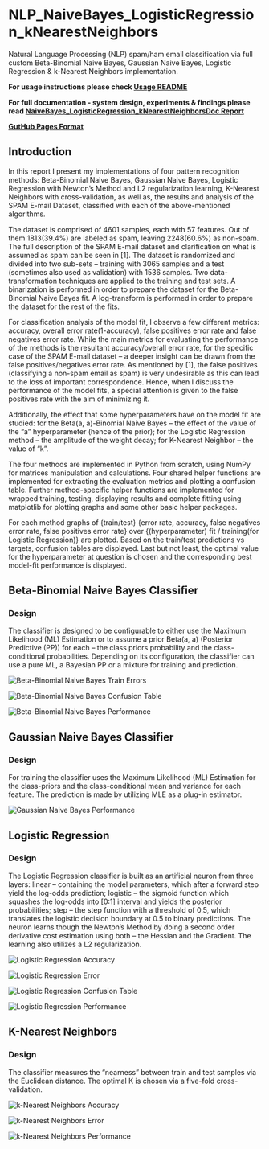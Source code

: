 # NLP_NaiveBayes_LogisticRegression_kNearestNeighbors
Natural Language Processing (NLP) spam/ham email classification via full custom Beta-Binomial Naive Bayes, Gaussian Naive Bayes, Logistic Regression &amp; k-Nearest Neighbors implementation.

__For usage instructions please check [Usage README](https://github.com/SamyuelDanyo/NLP_NaiveBayes_LogisticRegressionn_kNearestNeighbors/blob/master/docs/README.txt)__

__For full documentation - system design, experiments & findings please read [NaiveBayes_LogisticRegression_kNearestNeighborsDoc Report](https://github.com/SamyuelDanyo/NLP_NaiveBayes_LogisticRegressionn_kNearestNeighbors/blob/master/docs/NaiveBayes_LogisticRegression_kNearestNeighborsDoc.pdf)__

__[GutHub Pages Format](https://samyueldanyo.github.io/nlp-naive-bayes-logistic-regression-k-nearest-neighbors/)__

## Introduction
In this report I present my implementations of four pattern recognition methods: Beta-Binomial Naive Bayes, Gaussian Naive Bayes, Logistic Regression with Newton’s Method and L2 regularization learning, K-Nearest Neighbors with cross-validation, as well as, the results and analysis of the SPAM E-mail Dataset, classified with each of the above-mentioned algorithms. 

The dataset is comprised of 4601 samples, each with 57 features. Out of them 1813(39.4%) are labeled as spam, leaving 2248(60.6%) as non-spam. The full description of the SPAM E-mail dataset and clarification on what is assumed as spam can be seen in [1].
The dataset is randomized and divided into two sub-sets – training with 3065 samples and a test (sometimes also used as validation) with 1536 samples. Two data-transformation techniques are applied to the training and test sets. A binarization is performed in order to prepare the dataset for the Beta-Binomial Naive Bayes fit. A log-transform is performed in order to prepare the dataset for the rest of the fits.

For classification analysis of the model fit, I observe a few different metrics: accuracy, overall error rate(1-accuracy), false positives error rate and false negatives error rate.
While the main metrics for evaluating the performance of the methods is the resultant accuracy/overall error rate, for the specific case of the SPAM E-mail dataset – a deeper insight can be drawn from the false positives/negatives error rate. As mentioned by [1], the false positives (classifying a non-spam email as spam) is very undesirable as this can lead to the loss of important correspondence. Hence, when I discuss the performance of the model fits, a special attention is given to the false positives rate with the aim of minimizing it.

Additionally, the effect that some hyperparameters have on the model fit are studied: for the Beta(a, a)-Binomial Naive Bayes – the effect of the value of the “a” hyperparameter (hence of the prior); for the Logistic Regression method – the amplitude of the weight decay; for K-Nearest Neighbor – the value of “k”.

The four methods are implemented in Python from scratch, using NumPy for matrices manipulation and calculations. Four shared helper functions are implemented for extracting the evaluation metrics and plotting a confusion table. Further method-specific helper functions are implemented for wrapped training, testing, displaying results and complete fitting using matplotlib for plotting graphs and some other basic helper packages.

For each method graphs of {train/test} {error rate, accuracy, false negatives error rate, false positives error rate} over {(hyperparameter) fit / training(for Logistic Regression)} are plotted. Based on the train/test predictions vs targets, confusion tables are displayed. Last but not least, the optimal value for the hyperparameter at question is chosen and the corresponding best model-fit performance is displayed.

## Beta-Binomial Naive Bayes Classifier
### Design
The classifier is designed to be configurable to either use the Maximum Likelihood (ML) Estimation or to assume a prior Beta(a, a) (Posterior Predictive (PP)) for each – the class priors probability and the class-conditional probabilities. Depending on its configuration, the classifier can use a pure ML, a Bayesian PP or a mixture for training and prediction.

![Beta-Binomial Naive Bayes Train Errors](/res/BNV_error.png)

![Beta-Binomial Naive Bayes Confusion Table](/res/BNV_confusion.png)

![Beta-Binomial Naive Bayes Performance](/res/BNV_perf.png)

## Gaussian Naive Bayes Classifier
### Design
For training the classifier uses the Maximum Likelihood (ML) Estimation for the class-priors and the class-conditional mean and variance for each feature. The prediction is made by utilizing MLE as a plug-in estimator.

![Gaussian Naive Bayes Performance](/res/GNV_perf.png)

## Logistic Regression
### Design
The Logistic Regression classifier is built as an artificial neuron from three layers: linear – containing the model parameters, which after a forward step yield the log-odds prediction; logistic – the sigmoid function which squashes the log-odds into [0:1] interval and yields the posterior probabilities; step – the step function with a threshold of 0.5, which translates the logistic decision boundary at 0.5 to binary predictions. The neuron learns though the Newton’s Method by doing a second order derivative cost estimation using both – the Hessian and the Gradient. The learning also utilizes a L2 regularization.

![Logistic Regression Accuracy](/res/LR_accuracy_grph.png)

![Logistic Regression Error](/res/LR_confusion.png)

![Logistic Regression Confusion Table](/res/LR_val_error.png)

![Logistic Regression Performance](/res/LR_perf.png)

## K-Nearest Neighbors
### Design
The classifier measures the “nearness” between train and test samples via the Euclidean distance. The optimal K is chosen via a five-fold cross-validation.

![k-Nearest Neighbors Accuracy](/res/kNN_acccuracy_kgraph.png)

![k-Nearest Neighbors Error](/res/kNN_test_error.png)

![k-Nearest Neighbors Performance](/res/kNN_perf.png)
